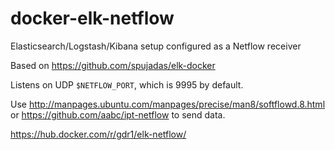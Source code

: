 # docker-elk-netflow
Elasticsearch/Logstash/Kibana setup configured as a Netflow receiver

Based on https://github.com/spujadas/elk-docker

Listens on UDP `$NETFLOW_PORT`, which is 9995 by default.

Use http://manpages.ubuntu.com/manpages/precise/man8/softflowd.8.html or https://github.com/aabc/ipt-netflow to send data.

https://hub.docker.com/r/gdr1/elk-netflow/
